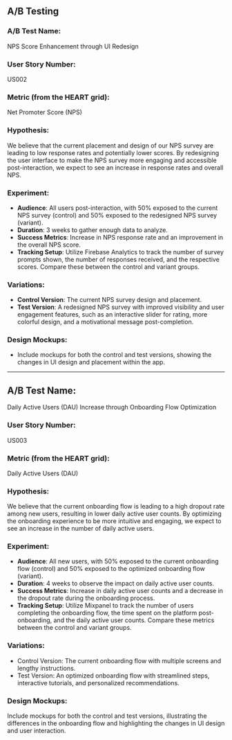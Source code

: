 ## A/B Testing

### A/B Test Name:
NPS Score Enhancement through UI Redesign

### User Story Number:
US002

### Metric (from the HEART grid):
Net Promoter Score (NPS)

### Hypothesis:
We believe that the current placement and design of our NPS survey are leading to low response rates and potentially lower scores. By redesigning the user interface to make the NPS survey more engaging and accessible post-interaction, we expect to see an increase in response rates and overall NPS.

### Experiment:
- **Audience**: All users post-interaction, with 50% exposed to the current NPS survey (control) and 50% exposed to the redesigned NPS survey (variant).
- **Duration**: 3 weeks to gather enough data to analyze.
- **Success Metrics**: Increase in NPS response rate and an improvement in the overall NPS score.
- **Tracking Setup**: Utilize Firebase Analytics to track the number of survey prompts shown, the number of responses received, and the respective scores. Compare these between the control and variant groups.

### Variations:
- **Control Version**: The current NPS survey design and placement.
- **Test Version**: A redesigned NPS survey with improved visibility and user engagement features, such as an interactive slider for rating, more colorful design, and a motivational message post-completion.

### Design Mockups:
- Include mockups for both the control and test versions, showing the changes in UI design and placement within the app.

------------------------------------------------------------------------------------------------------------------------------------------------------------------------------

## A/B Test Name:
Daily Active Users (DAU) Increase through Onboarding Flow Optimization

### User Story Number:
US003

### Metric (from the HEART grid):
Daily Active Users (DAU)

### Hypothesis:
We believe that the current onboarding flow is leading to a high dropout rate among new users, resulting in lower daily active user counts. By optimizing the onboarding experience to be more intuitive and engaging, we expect to see an increase in the number of daily active users.

### Experiment:
- **Audience**: All new users, with 50% exposed to the current onboarding flow (control) and 50% exposed to the optimized onboarding flow (variant).
- **Duration**: 4 weeks to observe the impact on daily active user counts.
- **Success Metrics**: Increase in daily active user counts and a decrease in the dropout rate during the onboarding process.
- **Tracking Setup**: Utilize Mixpanel to track the number of users completing the onboarding flow, the time spent on the platform post-onboarding, and the daily active user counts. Compare these metrics between the control and variant groups.

### Variations:
- Control Version: The current onboarding flow with multiple screens and lengthy instructions.
- Test Version: An optimized onboarding flow with streamlined steps, interactive tutorials, and personalized recommendations.
### Design Mockups:
Include mockups for both the control and test versions, illustrating the differences in the onboarding flow and highlighting the changes in UI design and user interaction.





